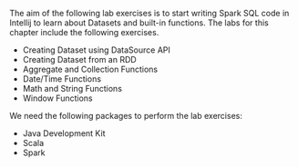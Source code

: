 The aim of the following lab exercises is to start writing Spark SQL code in Intellij to learn about Datasets and built-in functions.
The labs for this chapter include the following exercises.
- Creating Dataset using DataSource API
- Creating Dataset from an RDD
- Aggregate and Collection Functions
- Date/Time Functions
- Math and String Functions
- Window Functions

We need the following packages to perform the lab exercises: 
- Java Development Kit
- Scala
- Spark

